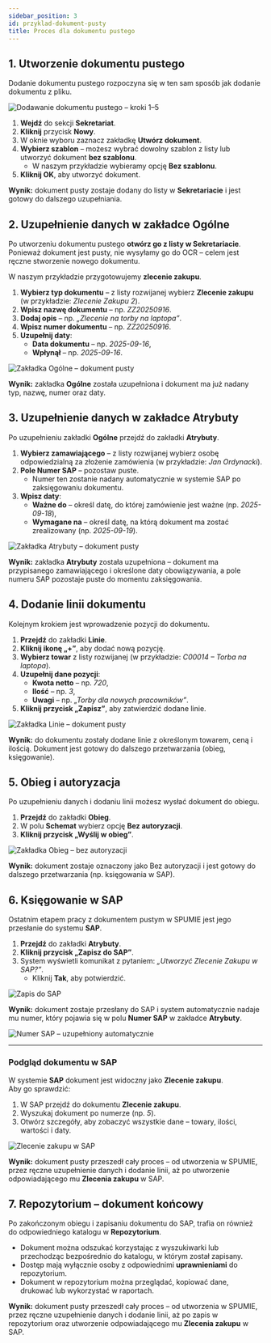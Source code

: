 ```yaml
---
sidebar_position: 3
id: przyklad-dokument-pusty
title: Proces dla dokumentu pustego
---
```


## 1. Utworzenie dokumentu pustego

Dodanie dokumentu pustego rozpoczyna się w ten sam sposób jak dodanie dokumentu z pliku.  

![Dodawanie dokumentu pustego – kroki 1–5](/img/przyklad20.png)

1. **Wejdź** do sekcji **Sekretariat**.  
2. **Kliknij** przycisk **Nowy**.  
3. W oknie wyboru zaznacz zakładkę **Utwórz dokument**.  
4. **Wybierz szablon** – możesz wybrać dowolny szablon z listy lub utworzyć dokument **bez szablonu**.  
   - W naszym przykładzie wybieramy opcję **Bez szablonu**.  
5. **Kliknij OK**, aby utworzyć dokument.  

**Wynik:** dokument pusty zostaje dodany do listy w **Sekretariacie** i jest gotowy do dalszego uzupełniania.  

## 2. Uzupełnienie danych w zakładce Ogólne

Po utworzeniu dokumentu pustego **otwórz go z listy w Sekretariacie**.  
Ponieważ dokument jest pusty, nie wysyłamy go do OCR – celem jest ręczne stworzenie nowego dokumentu.  

W naszym przykładzie przygotowujemy **zlecenie zakupu**.  

1. **Wybierz typ dokumentu** – z listy rozwijanej wybierz **Zlecenie zakupu** (w przykładzie: *Zlecenie Zakupu 2*).  
2. **Wpisz nazwę dokumentu** – np. *ZZ20250916*.  
3. **Dodaj opis** – np. *„Zlecenie na torby na laptopa”*.  
4. **Wpisz numer dokumentu** – np. *ZZ20250916*.  
5. **Uzupełnij daty**:  
   - **Data dokumentu** – np. *2025-09-16*,  
   - **Wpłynął** – np. *2025-09-16*.  

![Zakładka Ogólne – dokument pusty](/img/przyklad21.png)

**Wynik:** zakładka **Ogólne** została uzupełniona i dokument ma już nadany typ, nazwę, numer oraz daty.  

## 3. Uzupełnienie danych w zakładce Atrybuty

Po uzupełnieniu zakładki **Ogólne** przejdź do zakładki **Atrybuty**.  

1. **Wybierz zamawiającego** – z listy rozwijanej wybierz osobę odpowiedzialną za złożenie zamówienia (w przykładzie: *Jan Ordynacki*).  
2. **Pole Numer SAP** – pozostaw puste.  
   - Numer ten zostanie nadany automatycznie w systemie SAP po zaksięgowaniu dokumentu.  
3. **Wpisz daty**:  
   - **Ważne do** – określ datę, do której zamówienie jest ważne (np. *2025-09-18*),  
   - **Wymagane na** – określ datę, na którą dokument ma zostać zrealizowany (np. *2025-09-19*).  

![Zakładka Atrybuty – dokument pusty](/img/przyklad22.png)

**Wynik:** zakładka **Atrybuty** została uzupełniona – dokument ma przypisanego zamawiającego i określone daty obowiązywania, a pole numeru SAP pozostaje puste do momentu zaksięgowania.  

## 4. Dodanie linii dokumentu

Kolejnym krokiem jest wprowadzenie pozycji do dokumentu.  

1. **Przejdź** do zakładki **Linie**.  
2. **Kliknij ikonę „+”**, aby dodać nową pozycję.  
3. **Wybierz towar** z listy rozwijanej (w przykładzie: *C00014 – Torba na laptopa*).  
4. **Uzupełnij dane pozycji**:  
   - **Kwota netto** – np. *720*,  
   - **Ilość** – np. *3*,  
   - **Uwagi** – np. *„Torby dla nowych pracowników”*.  
5. **Kliknij przycisk „Zapisz”**, aby zatwierdzić dodane linie.  

![Zakładka Linie – dokument pusty](/img/przyklad23.png)

**Wynik:** do dokumentu zostały dodane linie z określonym towarem, ceną i ilością. Dokument jest gotowy do dalszego przetwarzania (obieg, księgowanie).  

## 5. Obieg i autoryzacja

Po uzupełnieniu danych i dodaniu linii możesz wysłać dokument do obiegu.  

1. **Przejdź** do zakładki **Obieg**.  
2. W polu **Schemat** wybierz opcję **Bez autoryzacji**.  
3. **Kliknij przycisk „Wyślij w obieg”**.  

![Zakładka Obieg – bez autoryzacji](/img/przyklad24.png)

**Wynik:** dokument zostaje oznaczony jako Bez autoryzacji i jest gotowy do dalszego przetwarzania (np. księgowania w SAP).  

## 6. Księgowanie w SAP

Ostatnim etapem pracy z dokumentem pustym w SPUMIE jest jego przesłanie do systemu **SAP**.  

1. **Przejdź** do zakładki **Atrybuty**.  
2. **Kliknij przycisk „Zapisz do SAP”**.  
3. System wyświetli komunikat z pytaniem: *„Utworzyć Zlecenie Zakupu w SAP?”*.  
   - Kliknij **Tak**, aby potwierdzić.  

![Zapis do SAP](/img/przyklad25.png)

**Wynik:** dokument zostaje przesłany do SAP i system automatycznie nadaje mu numer, który pojawia się w polu **Numer SAP** w zakładce **Atrybuty**.  

![Numer SAP – uzupełniony automatycznie](/img/przyklad26.png)

---

### Podgląd dokumentu w SAP

W systemie **SAP** dokument jest widoczny jako **Zlecenie zakupu**.  
Aby go sprawdzić:  

1. W SAP przejdź do dokumentu **Zlecenie zakupu**.  
2. Wyszukaj dokument po numerze (np. *5*).  
3. Otwórz szczegóły, aby zobaczyć wszystkie dane – towary, ilości, wartości i daty.  

![Zlecenie zakupu w SAP](/img/przyklad27.png)

**Wynik:** dokument pusty przeszedł cały proces – od utworzenia w SPUMIE, przez ręczne uzupełnienie danych i dodanie linii, aż po utworzenie odpowiadającego mu **Zlecenia zakupu** w SAP.  
## 7. Repozytorium – dokument końcowy

Po zakończonym obiegu i zapisaniu dokumentu do SAP, trafia on również do odpowiedniego katalogu w **Repozytorium**.  

- Dokument można odszukać korzystając z wyszukiwarki lub przechodząc bezpośrednio do katalogu, w którym został zapisany.  
- Dostęp mają wyłącznie osoby z odpowiednimi **uprawnieniami** do repozytorium.  
- Dokument w repozytorium można przeglądać, kopiować dane, drukować lub wykorzystać w raportach.  

**Wynik:** dokument pusty przeszedł cały proces – od utworzenia w SPUMIE, przez ręczne uzupełnienie danych i dodanie linii, aż po zapis w repozytorium oraz utworzenie odpowiadającego mu **Zlecenia zakupu** w SAP.  
